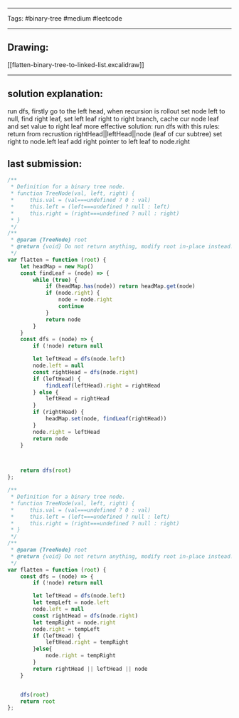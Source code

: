 

----

Tags: #binary-tree #medium #leetcode

----

## Drawing:
[[flatten-binary-tree-to-linked-list.excalidraw]]

----


## solution explanation:
run dfs, firstly go to the left head, when recursion is rollout set node left to null, find right leaf, set left leaf right to right branch, cache cur node leaf and set value to right leaf
more effective solution: run dfs with this rules: return from recrustion rightHead||leftHead||node (leaf of cur subtree) set right to node.left leaf add right pointer to left leaf to node.right
## last submission:
```javascript
/**
 * Definition for a binary tree node.
 * function TreeNode(val, left, right) {
 *     this.val = (val===undefined ? 0 : val)
 *     this.left = (left===undefined ? null : left)
 *     this.right = (right===undefined ? null : right)
 * }
 */
/**
 * @param {TreeNode} root
 * @return {void} Do not return anything, modify root in-place instead.
 */
var flatten = function (root) {
    let headMap = new Map()
    const findLeaf = (node) => {
        while (true) {
            if (headMap.has(node)) return headMap.get(node)
            if (node.right) {
                node = node.right
                continue
            }
            return node
        }
    }
    const dfs = (node) => {
        if (!node) return null

        let leftHead = dfs(node.left)
        node.left = null
        const rightHead = dfs(node.right)
        if (leftHead) {
            findLeaf(leftHead).right = rightHead
        } else {
            leftHead = rightHead
        }
        if (rightHead) {
            headMap.set(node, findLeaf(rightHead))
        }
        node.right = leftHead
        return node
    }



    return dfs(root)
};
```

```javascript
/**
 * Definition for a binary tree node.
 * function TreeNode(val, left, right) {
 *     this.val = (val===undefined ? 0 : val)
 *     this.left = (left===undefined ? null : left)
 *     this.right = (right===undefined ? null : right)
 * }
 */
/**
 * @param {TreeNode} root
 * @return {void} Do not return anything, modify root in-place instead.
 */
var flatten = function (root) {
    const dfs = (node) => {
        if (!node) return null

        let leftHead = dfs(node.left)
        let tempLeft = node.left
        node.left = null
        const rightHead = dfs(node.right)
        let tempRight = node.right
        node.right = tempLeft
        if (leftHead) {
            leftHead.right = tempRight
        }else{
            node.right = tempRight
        }
        return rightHead || leftHead || node
    }


    dfs(root)
    return root
};
```
